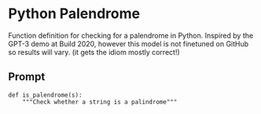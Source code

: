 # Python Palendrome

Function definition for checking for a palendrome in Python. Inspired by the GPT-3 demo at Build 2020, however this model is not finetuned on GitHub so results will vary. (it gets the idiom mostly correct!)

## Prompt

```
def is_palendrome(s):
    """Check whether a string is a palindrome"""

```
